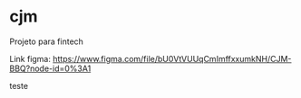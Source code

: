 # cjm
Projeto para fintech

Link figma: https://www.figma.com/file/bU0VtVUUqCmImffxxumkNH/CJM-BBQ?node-id=0%3A1

teste
